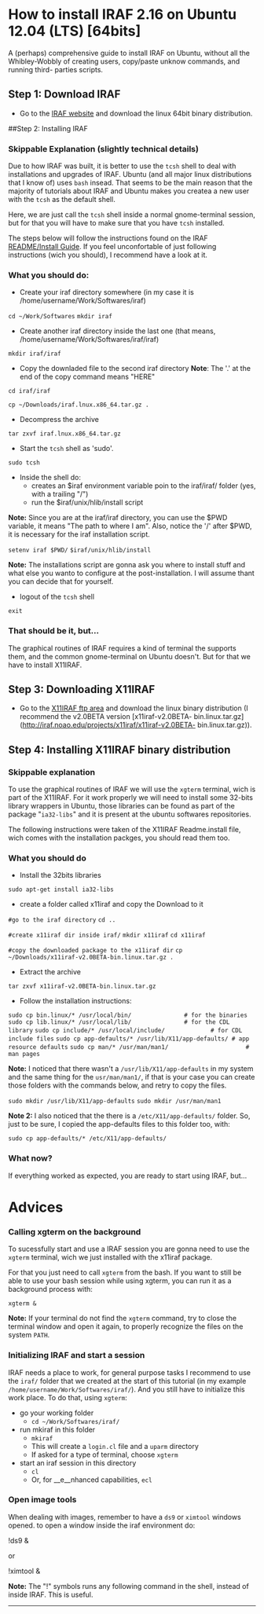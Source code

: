 
# How to install IRAF 2.16 on Ubuntu 12.04 (LTS) [64bits]

A (perhaps) comprehensive guide to install IRAF on Ubuntu, without all the
Whibley-Wobbly of creating users, copy/paste unknow commands, and running third-
parties scripts.


## Step 1: Download IRAF

- Go to the [IRAF website](http://iraf.noao.edu/) and download the linux 64bit
binary distribution.


##Step 2: Installing IRAF

### Skippable Explanation (slightly technical details)

Due to how IRAF was built, it is better to use the `tcsh` shell to deal with
installations and upgrades of IRAF.
Ubuntu (and all major linux distributions that I know of) uses `bash` insead.
That seems to be the main reason that the majority of tutorials about IRAF and
Ubuntu makes you createa a new user with the `tcsh` as the default shell.

Here, we are just call the `tcsh` shell inside a normal gnome-terminal session,
but for that you will have to make sure that you have `tcsh` installed.

The steps below will follow the instructions found on the IRAF [README/Install
Guide](ftp://iraf.noao.edu/iraf/v216/README). If you feel unconfortable of just
following instructions (wich you should), I recommend have a look at it.

### What you should do:

 - Create your iraf directory somewhere
 (in my case it is /home/username/Work/Softwares/iraf)

`cd ~/Work/Softwares`
`mkdir iraf`

  - Create another iraf directory inside the last one
 (that means, /home/username/Work/Softwares/iraf/iraf)

`mkdir iraf/iraf`

 - Copy the downladed file to the second iraf directory
 __Note__: The '.' at the end of the copy command means "HERE"

`cd iraf/iraf`

`cp ~/Downloads/iraf.lnux.x86_64.tar.gz .`


 - Decompress the archive


`tar zxvf iraf.lnux.x86_64.tar.gz`

 - Start the `tcsh` shell as 'sudo'.

`sudo tcsh`

- Inside the shell do:
     - creates an \$iraf environment variable poin to the iraf/iraf/ folder
(yes, with a trailing "/")
     - run the $iraf/unix/hlib/install script


 __Note:__ Since you are at the iraf/iraf directory, you can use the \$PWD
variable, it means "The path to where I am". Also, notice the '/' after \$PWD,
it is necessary for the iraf installation script.

`setenv iraf $PWD/`
`$iraf/unix/hlib/install`

__Note:__ The installations script are gonna ask you where to install stuff and
what else you wanto to configure at the post-installation. I will assume thant
you can decide that for yourself.

 - logout of the `tcsh` shell

`exit`

### That should be it, but...

The graphical routines of IRAF requires a kind of terminal the supports them,
and the common gnome-terminal on Ubuntu doesn't.
But for that we have to install X11IRAF.


## Step 3: Downloading X11IRAF

- Go to the [X11IRAF ftp area](http://iraf.noao.edu/projects/x11iraf/) and
download the linux binary distribution (I recommend the v2.0BETA version
[x11iraf-v2.0BETA-
bin.linux.tar.gz](http://iraf.noao.edu/projects/x11iraf/x11iraf-v2.0BETA-
bin.linux.tar.gz)).

## Step 4: Installing X11IRAF binary distribution

### Skippable explanation

To use the graphical routines of IRAF we will use the `xgterm` terminal, wich is
part of the X11IRAF. For it work properly we will need to install some 32-bits
library wrappers in Ubuntu, those libraries can be found as part of the package
"`ia32-libs`" and it is present at the ubuntu softwares repositories.


The following instructions were taken of the X11IRAF Readme.install file, wich
comes with the installation packges, you should read them too.

### What you should do

 - Install the 32bits libraries

`sudo apt-get install ia32-libs`

- create a folder called x11iraf and copy the Download to it

`#go to the iraf directory`
`cd ..`

`#create x11iraf dir inside iraf/`
`mkdir x11iraf`
`cd x11iraf`

`#copy the downloaded package to the x11iraf dir`
`cp ~/Downloads/x11iraf-v2.0BETA-bin.linux.tar.gz .`

- Extract the archive

`tar zxvf x11iraf-v2.0BETA-bin.linux.tar.gz`

 - Follow the installation instructions:

`sudo cp bin.linux/* /usr/local/bin/               # for the binaries`
`sudo cp lib.linux/* /usr/local/lib/               # for the CDL library`
`sudo cp include/* /usr/local/include/             # for CDL include files`
`sudo cp app-defaults/* /usr/lib/X11/app-defaults/ # app resource defaults`
`sudo cp man/* /usr/man/man1/                      # man pages`

__Note:__ I noticed that there wasn't a `/usr/lib/X11/app-defaults` in my system
and the same thing for the `usr/man/man1/`, if that is your case you can create
those folders with the commands below, and retry to copy the files.

`sudo mkdir /usr/lib/X11/app-defaults`
`sudo mkdir /usr/man/man1`

__Note 2:__ I also noticed that the there is a `/etc/X11/app-defaults/` folder.
So, just to be sure, I copied the app-defaults files to this folder too, with:

`sudo cp app-defaults/* /etc/X11/app-defaults/`

### What now?

If everything worked as expected, you are ready to start using IRAF, but...


# Advices

### Calling xgterm on the background

To sucessfully start and use a IRAF session you are gonna need to use the
`xgterm` terminal, wich we just installed with the x11iraf package.

For that you just need to call `xgterm` from the bash. If you want to still be
able to use your bash session while using xgterm, you can run it as a background
process with:

`xgterm &`

__Note:__ If your terminal do not find the `xgterm` command, try to close the
terminal window and open it again, to properly recognize the files on the system
`PATH`.

### Initializing IRAF and start a session

IRAF needs a place to work, for general purpose tasks I recommend to use the
`iraf/` folder that we created at the start of this tutorial (in my example
`/home/username/Work/Softwares/iraf/`). And you still have to initialize this
work place. To do that, using `xgterm`:

 - go your working folder
   - `cd ~/Work/Softwares/iraf/`
 - run mkiraf in this folder
   - `mkiraf`
   - This will create a `login.cl` file and a `uparm` directory
   - If asked for a type of terminal, choose `xgterm`
 - start an iraf session in this directory
   - `cl`
   - Or, for __e__nhanced capabilities, `ecl`

### Open image tools

When dealing with images, remember to have a `ds9` or `ximtool` windows opened.
to open a window inside the iraf environment do:

!ds9 &

or

!ximtool &

__Note:__ The "!" symbols runs any following command in the shell, instead of
inside IRAF. This is useful.

---
